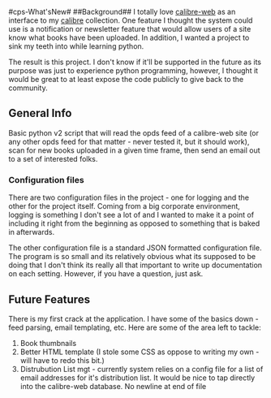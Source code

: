 #cps-What'sNew#
##Background##
I totally love [calibre-web](https://github.com/janeczku/calibre-web) as an interface to my [calibre](https://calibre-ebook.com) collection.  One feature I thought the system could use is a notification or newsletter feature that would allow users of a site know what books have been uploaded.  In addition, I wanted a project to sink my teeth into while learning python.

The result is this project.  I don't know if it'll be supported in the future as its purpose was just to experience python programming, however, I thought it would be great to at least expose the code publicly to give back to the community.

## General Info ##

Basic python v2 script that will read the opds feed of a calibre-web site (or any other opds feed for that matter - never tested it, but it should work), scan for new books uploaded in a given time frame, then send an email out to a set of interested folks.  

### Configuration files ###
There are two configuration files in the project - one for logging and the other for the project itself.  Coming from a big corporate environment, logging is something I don't see a lot of and I wanted to make it a point of including it right from the beginning as opposed to something that is baked in afterwards.

The other configuration file is a standard JSON formatted configuration file.  The program is so small and its relatively obvious what its supposed to be doing that I don't think its really all that important to write up documentation on each setting.  However, if you have a question, just ask.

## Future Features ##
There is my first crack at the application.  I have some of the basics down - feed parsing, email templating, etc.  Here are some of the area left to tackle:

1. Book thumbnails
2. Better HTML template (I stole some CSS as oppose to writing my own - will have to redo this bit.)
3. Distrubution List mgt - currently system relies on a config file for a list of email addresses for it's distribution list.  It would be nice to tap directly into the calibre-web database.
 No newline at end of file

